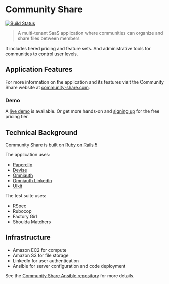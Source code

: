 # Community Share

[![Build Status](https://travis-ci.org/chrislaskey/community-share.svg?branch=master)](https://travis-ci.org/chrislaskey/community-share)

> A multi-tenant SaaS application where communities can organize and share files between members

It includes tiered pricing and feature sets. And administrative tools for communities to control user levels.

## Application Features

For more information on the application and its features visit the Community Share website at [community-share.com](https://community-share.com).

### Demo

A [live demo](https://community-share.com#demo) is available. Or get more hands-on and [signing up](https://community-share.com#sign-up) for the free pricing tier.

## Technical Background

Community Share is built on [Ruby on Rails 5](http://rubyonrails.org/)

The application uses:

- [Paperclip](https://github.com/thoughtbot/paperclip)
- [Devise](https://github.com/plataformatec/devise)
- [Omniauth](https://github.com/omniauth/omniauth)
- [Omniauth LinkedIn](https://github.com/decioferreira/omniauth-linkedin-oauth2)
- [UIkit](https://getuikit.com/)

The test suite uses:

- RSpec
- Rubocop
- Factory Girl
- Shoulda Matchers

## Infrastructure

- Amazon EC2 for compute
- Amazon S3 for file storage
- LinkedIn for user authentication
- Ansible for server configuration and code deployment

See the [Community Share Ansible repository](https://github.com/chrislaskey/community-share-ansible) for more details.
